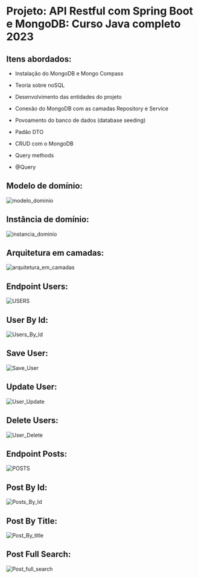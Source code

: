 # Projeto: API Restful com Spring Boot e MongoDB: Curso Java completo 2023

## Itens abordados:

* Instalação do MongoDB e Mongo Compass

* Teoria sobre noSQL

* Desenvolvimento das entidades do projeto

* Conexão do MongoDB com as camadas Repository e Service

* Povoamento do banco de dados (database seeding)

* Padão DTO

* CRUD com o MongoDB

* Query methods

* @Query

## Modelo de domínio:
  
![modelo_dominio](https://github.com/icaro-freitas/spring-boot-mongodb/assets/77081076/f0fad671-47a1-429b-a8f7-71e842738989)

## Instância de domínio:
  
![instancia_dominio](https://github.com/icaro-freitas/spring-boot-mongodb/assets/77081076/e4ed2524-7914-4362-9fc2-f0905409a7c9)

## Arquitetura em camadas:

![arquitetura_em_camadas](https://github.com/icaro-freitas/spring-boot-mongodb/assets/77081076/1fa54bda-29b6-4a0f-84e2-0d328bac7909)

## Endpoint Users: 

![USERS](https://github.com/icaro-freitas/spring-boot-mongodb/assets/77081076/886a8160-8e0a-496b-af5c-cd86d81afadf)

 ## User By Id:

 ![Users_By_Id](https://github.com/icaro-freitas/spring-boot-mongodb/assets/77081076/e3bdb585-9df1-4bf1-abb4-0f6fc4f7bbed)

 ## Save User:

 ![Save_User](https://github.com/icaro-freitas/spring-boot-mongodb/assets/77081076/47c4c347-28aa-46a6-b948-65b79eda77b0)

 ## Update User:

 ![User_Update](https://github.com/icaro-freitas/spring-boot-mongodb/assets/77081076/d49eeaca-5815-4fd5-a68a-792020d261bc)

 ## Delete Users:

 ![User_Delete](https://github.com/icaro-freitas/spring-boot-mongodb/assets/77081076/6f10b072-c7af-4565-8d5c-b8ca346e8c31)
 
 ## Endpoint Posts:

 ![POSTS](https://github.com/icaro-freitas/spring-boot-mongodb/assets/77081076/2c32afba-d018-49d7-95cf-cb901b903858)

 ## Post By Id:

 ![Posts_By_Id](https://github.com/icaro-freitas/spring-boot-mongodb/assets/77081076/e8d661d0-69cd-4f9f-8abe-248d7fd5941c)

 ## Post By Title:

 ![Post_By_title](https://github.com/icaro-freitas/spring-boot-mongodb/assets/77081076/106abd95-c7a1-401a-8b03-84d5bf631746)

 ## Post Full Search:
 
 ![Post_full_search](https://github.com/icaro-freitas/spring-boot-mongodb/assets/77081076/af87d34f-68bb-47b0-ad8f-0d3fe4549fb5)


